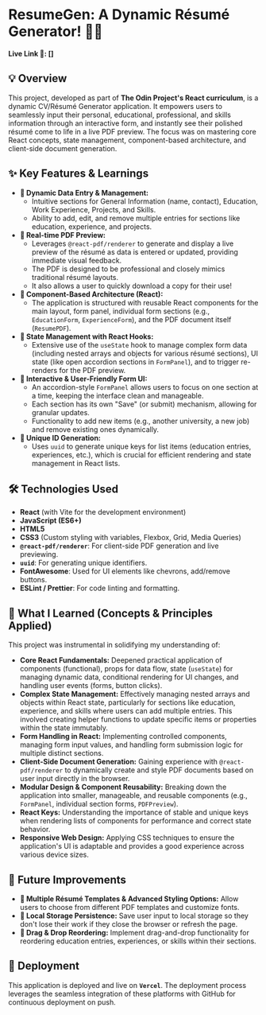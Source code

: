 # ResumeGen: A Dynamic Résumé Generator! 📄✨

**Live Link 🚀: []**

## 💡 Overview

This project, developed as part of **The Odin Project's React curriculum**, is a dynamic CV/Résumé Generator application. It empowers users to seamlessly input their personal, educational, professional, and skills information through an interactive form, and instantly see their polished résumé come to life in a live PDF preview. The focus was on mastering core React concepts, state management, component-based architecture, and client-side document generation.

## ✨ Key Features & Learnings

- **📝 Dynamic Data Entry & Management:**
  - Intuitive sections for General Information (name, contact), Education, Work Experience, Projects, and Skills.
  - Ability to add, edit, and remove multiple entries for sections like education, experience, and projects.
- **📄 Real-time PDF Preview:**
  - Leverages `@react-pdf/renderer` to generate and display a live preview of the résumé as data is entered or updated, providing immediate visual feedback.
  - The PDF is designed to be professional and closely mimics traditional résumé layouts.
  - It also allows a user to quickly download a copy for their use!
- **🧱 Component-Based Architecture (React):**
  - The application is structured with reusable React components for the main layout, form panel, individual form sections (e.g., `EducationForm`, `ExperienceForm`), and the PDF document itself (`ResumePDF`).
- **🎣 State Management with React Hooks:**
  - Extensive use of the `useState` hook to manage complex form data (including nested arrays and objects for various résumé sections), UI state (like open accordion sections in `FormPanel`), and to trigger re-renders for the PDF preview.
- **💅 Interactive & User-Friendly Form UI:**
  - An accordion-style `FormPanel` allows users to focus on one section at a time, keeping the interface clean and manageable.
  - Each section has its own "Save" (or submit) mechanism, allowing for granular updates.
  - Functionality to add new items (e.g., another university, a new job) and remove existing ones dynamically.
- **🔑 Unique ID Generation:**
  - Uses `uuid` to generate unique keys for list items (education entries, experiences, etc.), which is crucial for efficient rendering and state management in React lists.

## 🛠️ Technologies Used

- **React** (with Vite for the development environment)
- **JavaScript (ES6+)**
- **HTML5**
- **CSS3** (Custom styling with variables, Flexbox, Grid, Media Queries)
- **`@react-pdf/renderer`**: For client-side PDF generation and live previewing.
- **`uuid`**: For generating unique identifiers.
- **FontAwesome**: Used for UI elements like chevrons, add/remove buttons.
- **ESLint / Prettier**: For code linting and formatting.

## 🎯 What I Learned (Concepts & Principles Applied)

This project was instrumental in solidifying my understanding of:

- **Core React Fundamentals:** Deepened practical application of components (functional), props for data flow, state (`useState`) for managing dynamic data, conditional rendering for UI changes, and handling user events (forms, button clicks).
- **Complex State Management:** Effectively managing nested arrays and objects within React state, particularly for sections like education, experience, and skills where users can add multiple entries. This involved creating helper functions to update specific items or properties within the state immutably.
- **Form Handling in React:** Implementing controlled components, managing form input values, and handling form submission logic for multiple distinct sections.
- **Client-Side Document Generation:** Gaining experience with `@react-pdf/renderer` to dynamically create and style PDF documents based on user input directly in the browser.
- **Modular Design & Component Reusability:** Breaking down the application into smaller, manageable, and reusable components (e.g., `FormPanel`, individual section forms, `PDFPreview`).
- **React Keys:** Understanding the importance of stable and unique keys when rendering lists of components for performance and correct state behavior.
- **Responsive Web Design:** Applying CSS techniques to ensure the application's UI is adaptable and provides a good experience across various device sizes.

## 🔮 Future Improvements

- **🎨 Multiple Résumé Templates & Advanced Styling Options:** Allow users to choose from different PDF templates and customize fonts.
- **💾 Local Storage Persistence:** Save user input to local storage so they don't lose their work if they close the browser or refresh the page.
- **🔄 Drag & Drop Reordering:** Implement drag-and-drop functionality for reordering education entries, experiences, or skills within their sections.

## 🚀 Deployment

This application is deployed and live on **`Vercel`**. The deployment process leverages the seamless integration of these platforms with GitHub for continuous deployment on push.
